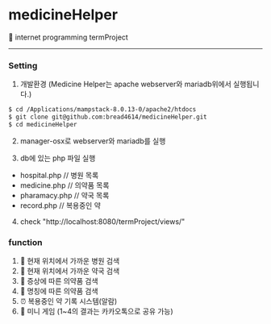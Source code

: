 # medicineHelper
💊 internet programming termProject

---

### Setting
1. 개발환경 
(Medicine Helper는 apache webserver와 mariadb위에서 실행됩니다.)
``` bash 
$ cd /Applications/mampstack-8.0.13-0/apache2/htdocs
$ git clone git@github.com:bread4614/medicineHelper.git
$ cd medicineHelper
```
2. manager-osx로 webserver와 mariadb를 실행

3. db에 있는 php 파일 실행
 - hospital.php // 병원 목록
 - medicine.php // 의약품 목록
 - pharamacy.php // 약국 목록
 - record.php // 복용중인 약

4. check "http://localhost:8080/termProject/views/"

### function
1. 🏥 현재 위치에서 가까운 병원 검색
2. 🏪 현재 위치에서 가까운 약국 검색
3. 🤮 증상에 따른 의약품 검색
4. 💊 명칭에 따른 의약품 검색
5. ⏰ 복용중인 약 기록 시스템(알람)
6. 🔅 미니 게임
(1~4의 결과는 카카오톡으로 공유 가능)
